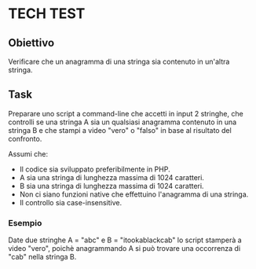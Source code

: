 # TECH TEST

## Obiettivo
Verificare che un anagramma di una stringa sia contenuto in un'altra stringa.

## Task
Preparare uno script a command-line che accetti in input 2 stringhe, che
controlli se una stringa A sia un qualsiasi anagramma contenuto in una stringa B
e che stampi a video "vero" o "falso" in base al risultato del confronto.

Assumi che:
 - Il codice sia sviluppato preferibilmente in PHP.
 - A sia una stringa di lunghezza massima di 1024 caratteri.
 - B sia una stringa di lunghezza massima di 1024 caratteri.
 - Non ci siano funzioni native che effettuino l'anagramma di una stringa.
 - Il controllo sia case-insensitive.

### Esempio
Date due stringhe A = "abc" e B = "itookablackcab" lo script stamperà a video
"vero", poichè anagrammando A si può trovare una occorrenza di "cab" nella
stringa B.
